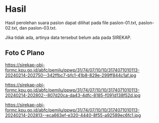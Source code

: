 # Hasil

Hasil perolehan suara paslon dapat dilihat pada file paslon-01.txt, paslon-02.txt, dan paslon-03.txt.

Jika tidak ada, artinya data tersebut belum ada pada SIREKAP.

## Foto C Plano

https://sirekap-obj-formc.kpu.go.id/abfc/pemilu/ppwp/31/74/07/10/10/3174071010113-20240214-202750--342ffbc7-bfc1-41b8-829e-299ff844c1af.jpg

https://sirekap-obj-formc.kpu.go.id/abfc/pemilu/ppwp/31/74/07/10/10/3174071010113-20240214-202802--807d20ca-da43-4dfc-8185-f091d138f52d.jpg

https://sirekap-obj-formc.kpu.go.id/abfc/pemilu/ppwp/31/74/07/10/10/3174071010113-20240214-202813--eca663ef-e320-4440-8f55-a92589ec6fc1.jpg
